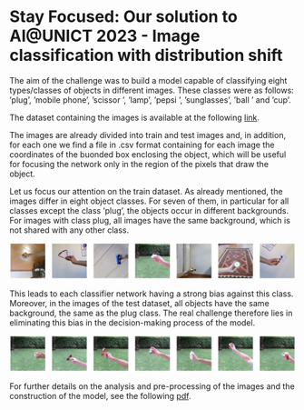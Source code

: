 # Stay Focused: Our solution to AI@UNICT 2023 - Image classification with distribution shift

The aim of the challenge was to build a model capable of classifying eight types/classes of objects in different images. These classes were as follows: ’plug’, ’mobile phone’, ’scissor ’, ’lamp’, ’pepsi ’, ’sunglasses’, ’ball ’ and ’cup’.

The dataset containing the images is available at the following [link](https://www.kaggle.com/competitions/aiunict-2023/data).

The images are already divided into train and test images and, in addition, for each one we find a file in .csv format containing for each image the coordinates of the buonded box enclosing the object, which will be useful for focusing the network only in the region of the pixels that draw the object.

Let us focus our attention on the train dataset. As already mentioned, the images differ in eight object classes. For seven of them, in particular for all classes except the class ’plug’, the objects occur in different backgrounds. For images with class plug, all images have the same background, which is not shared with any other class.

![](Pictures/dataset1.png)

This leads to each classifier network having a strong bias against this class. Moreover, in the images of the test dataset, all objects have the same background, the same as the plug class. The real challenge therefore lies in eliminating this bias in the decision-making process of the model.

![](Pictures/test_dset.png)

For further details on the analysis and pre-processing of the images and the construction of the model, see the following [pdf]().
